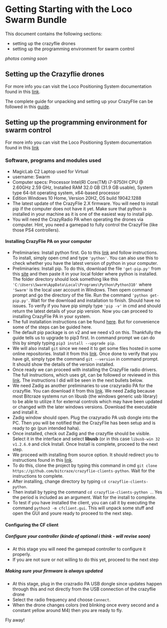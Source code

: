 # Getting Starting with the Loco Swarm Bundle

This document contains the following sections:
- setting up the crazyflie drones
- setting up the programming environment for swarm control

*photos coming soon*

## Setting up the Crazyflie drones

For more info you can visit the Loco Positioning System documentation found in this [link](https://store.bitcraze.io/products/the-swarm-bundle). 

The complete guide for unpacking and setting up your CrazyFlie can be followed in this [guide](https://www.bitcraze.io/documentation/tutorials/getting-started-with-crazyflie-2-x/#unpacking-the-crazyflie). 


## Setting up the programming environment for swarm control

For more info you can visit the Loco Positioning System documentation found in this [link](https://www.bitcraze.io/documentation/system/positioning/loco-positioning-system/)

### Software, programs and modules used
- MagicLab C2 Laptop used for Virtual
- username: Swarm 
- Computer specs: Processor	Intel(R) Core(TM) i7-9750H CPU @ 2.60GHz   2.59 GHz, Installed RAM	32.0 GB (31.9 GB usable), System type	64-bit operating system, x64-based processor
- Edition	Windows 10 Home, Version	20H2, OS build	19042.1288
- The latest update of the CrazyFlie 2.X firmware. You will need to install pip if the computer does not have it yet. Make sure that python is installed in your machine as it is one of the easiest way to install pip. 
- You will need the CrazyRadio PA when operating the drones via computer. Hint, you need a gamepad to fully control the CrazyFlie (like those PS4 controllers). 


#### Installing CrazyFlie PA on your computer
- Preliminaries: Install python first. Go to this [link](https://www.python.org/downloads/windows/) and follow instructions. To install, simply open cmd and type `'python'`. You can also use this to check whether you have the latest version of python in your computer. 
- Preliminaries: Install pip. To do this, download the file `'get-pip.py'` from this [site](https://www.geeksforgeeks.org/how-to-install-pip-on-windows/) and then paste it in your local folder where python is installed. The folder directory should look something like this `'C:\Users\Swarm\AppData\Local\Programs\Python\Python310'` where `'Swarm'` is the local user account in Windows. Then opem command prompt and go the directory of the file. Run the command `'python get-pip.py'`. Wait for the download and installation to finish. Should have no issues. To verify if you have pip simply type `'pip -v'` in cmd and should return the latest details of your pip version. Now you can proceed to installing CrazyFlie PA in your system.
- The full installation instructions can be found [here](https://www.bitcraze.io/documentation/repository/crazyflie-clients-python/master/installation/install/). But for convenience some of the steps can be guided here. 
- The default pip package is on v2 and we need v3 on this. Thankfully the guide tells us to upgrade to pip3 first. In command prompt we can do this by simply typing `pip3 install --upgrade pip`. 
- We will also install `git` since we need it to get some files hosted in some online repositories. Install it from this [link](https://git-scm.com/). Once done to verify that you have git, simply type the command `git --version` in command prompt. It should show the details of the version installed. 
- Once ready we can proceed with installing the CrazyFlie radio drivers. The full instructions, which uses git, can be followed or reviewed in this [link](https://github.com/bitcraze/crazyradio-firmware/blob/master/docs/building/usbwindows.md). The instructions I did will be seen in the next bullets below. 
- We need Zadig as another preliminaries to use crazyradio PA for the crazyflie. You can download it from this [link](https://zadig.akeo.ie/). We need Zadig because most Bitcraze systems run on libusb (the windows generic usb library) to be able to utilize it for external controls which may have been updated or changed with the later windows versions. Download the executable and install it. 
- Zadig window should open. Plug the crazyradio PA usb dongle into the PC. Then you will be notified that the CrazyFlie has been setup and is ready to go (pun intended haha). 
- Once installed, check out Zadig and the crazyflie should be visible. Select it in the interface and select **libusb** (or in this case `libusb-win 32 v1.2.6.0` and click Install. Once Install is complete, proceed to the next step. 
- We proceed with installing from source option. It should redirect you to instructions found in this [link](https://github.com/bitcraze/crazyflie-lib-python). 
- To do this, clone the project by typing this command in cmd `git clone https://github.com/bitcraze/crazyflie-clients-python`. Wait for the instructions to complete. 
- After installing, change directory by typing `cd crazyflie-clients-python`. 
- Then install by typing the command `cd crazyflie-clients-python .`. Yes the period is included as an argument. Wait for the install to complete. 
- To test if you have installed the client, you can call it by executing the command `python3 -m cfclient.gui`. This will unpack some stuff and open the GUI and youre ready to proceed to the next step. 

#### Configuring the CF client 
##### Configure your controller (kinda of optional i think - will revise soon)
- At this stage you will need the gamepad controller to configure it properly. 
- If you are not sure or not willing to do this yet, proceed to the next step

##### Making sure your firmware is always updated
- At this stage, plug in the crazradio PA USB dongle since updates happen through this and not directly from the USB connection of the crazyflie drone 
- Select the radio frequency and choose `Connect`. 
- When the drone changes colors (red blinking once every second and a constant yellow around M4) then you are ready to fly.

Fly away!



